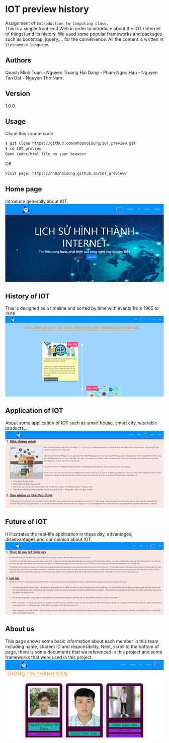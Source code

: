 # IOT preview history 
Assignment of `Introduction to Computing class.`   
This is a simple front-end Web in order to introduce about the IOT (Internet of things) and its history. We used some popular frameworks and packages such as bootstrap, jquery,... for the convenience. All the content is written in `Vietnamese language`.

## Authors
Quach Minh Tuan - Nguyen Truong Hai Dang - Pham Ngoc Hau - Nguyen Tan Dat -  Nguyen Tho Nam
## Version
1.0.0

## Usage
Clone this source code
```sh
$ git clone https://github.com/nh0znoisung/IOT_preview.git
$ cd IOT_preview
Open index.html file on your browser
```

OR

```sh
Visit page: https://nh0znoisung.github.io/IOT_preview/
```

## Home page
Introduce generally about IOT.
![](images/homepage.png)

## History of IOT
This is designed as a timeline and sorted by time with events from 1965 to 2016.
![](images/history.png)

## Application of IOT
About some application of IOT such as smart house, smart city, wearable products,...
![](images/application.png)

## Future of IOT
It illustrates the real-life application in these day, advantages, disadvantages and our opinion about IOT.
![](images/future.png)

## About us
This page shows some basic information about each member in this team including name, student ID and responsibility. Next, scroll to the bottom of page, there is some documents that we referenced in this project and some frameworks that were used in this project.
![](images/about.png)